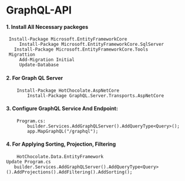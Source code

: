# GraphQL-API

#### 1. Install All Necessary packeges 
     Install-Package Microsoft.EntityFrameworkCore
		 Install-Package Microsoft.EntityFrameworkCore.SqlServer
	   Install-Package Microsoft.EntityFrameworkCore.Tools
	 Migrattion
         Add-Migration Initial
         Update-Database		 
		
#### 2. For Graph QL Server 
        Install-Package HotChocolate.AspNetCore
		    Install-Package GraphQL.Server.Transports.AspNetCore

#### 3. Configure GraphQL Service And Endpoint:
	    Program.cs:
			builder.Services.AddGraphQLServer().AddQueryType<Query>();
			app.MapGraphQL("/graphql");
#### 4. For Applying Sorting, Projection, Filtering 
        HotChocolate.Data.EntityFramework
	Update Program.cs
       builder.Services.AddGraphQLServer().AddQueryType<Query>().AddProjections().AddFiltering().AddSorting();
